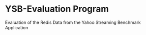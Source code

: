 # YSB-Evaluation Program
Evaluation of the Redis Data from the Yahoo Streaming Benchmark Application
